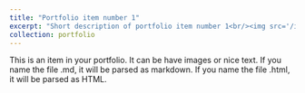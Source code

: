 ```yaml
---
title: "Portfolio item number 1"
excerpt: "Short description of portfolio item number 1<br/><img src='/images/photo/csu_changsha.HEIC'>"
collection: portfolio
---
```


This is an item in your portfolio. It can be have images or nice text. If you name the file .md, it will be parsed as markdown. If you name the file .html, it will be parsed as HTML. 
